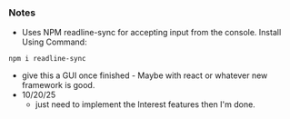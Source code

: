 ### Notes
- Uses NPM readline-sync for accepting input from the console.
Install Using Command:
```
npm i readline-sync
```

- give this a GUI once finished - Maybe with react or whatever new framework is good.
- 10/20/25 
    - just need to implement the Interest features then I'm done. 
